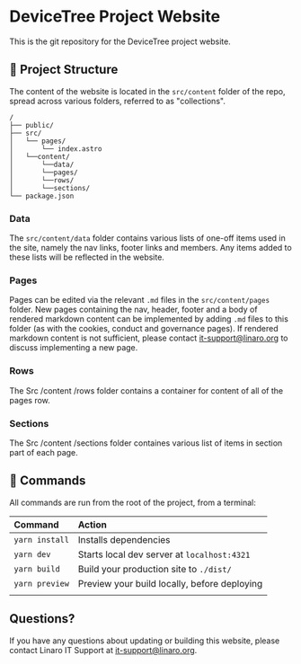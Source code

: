 # DeviceTree Project Website

This is the git repository for the DeviceTree project website.

## 🚀 Project Structure

The content of the website is located in the `src/content` folder of the repo, spread across various folders, referred to as "collections".

```text
/
├── public/
├── src/
│   └── pages/
│       └── index.astro
│   └──content/
│       └──data/
│       └──pages/
│       └──rows/
│       └──sections/
└── package.json
```

### Data

The `src/content/data` folder contains various lists of one-off items used in the site, namely the nav links, footer links and members. Any items added to these lists will be reflected in the website.

### Pages

Pages can be edited via the relevant `.md` files in the `src/content/pages` folder. New pages containing the nav, header, footer and a body of rendered markdown content can be implemented by adding `.md` files to this folder (as with the cookies, conduct and governance pages). If rendered markdown content is not sufficient, please contact [it-support@linaro.org](mailto:it-support@linaro.org) to discuss implementing a new page.

### Rows

The Src /content /rows folder contains a container for content of all of the pages row.

### Sections

The Src /content /sections folder containes various list of items in section part of each page.

## 🧞 Commands

All commands are run from the root of the project, from a terminal:

| Command        | Action                                       |
| :------------- | :------------------------------------------- |
| `yarn install` | Installs dependencies                        |
| `yarn dev`     | Starts local dev server at `localhost:4321`  |
| `yarn build`   | Build your production site to `./dist/`      |
| `yarn preview` | Preview your build locally, before deploying |
|                |

## Questions?

If you have any questions about updating or building this website, please contact Linaro IT Support at [it-support@linaro.org](mailto:it-support@linaro.org).
